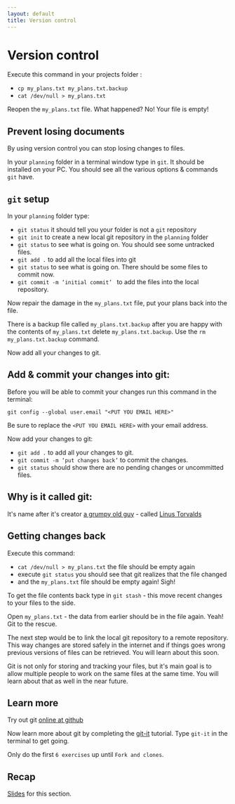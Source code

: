 ```yaml
---
layout: default
title: Version control
---
```


# Version control

Execute this command in your projects folder :

* `cp my_plans.txt my_plans.txt.backup`
* `cat /dev/null > my_plans.txt`

Reopen the `my_plans.txt` file. What happened? No! Your file is empty!

## Prevent losing documents

By using version control you can stop losing changes to files.

In your `planning` folder in a terminal window type in `git`. It should be installed on your PC. You should see all the various options & commands `git` have.

## `git` setup

In your `planning` folder type:

* `git status` it should tell you your folder is not a `git` repository
* `git init` to create a new local git repository in the `planning` folder
* `git status` to see what is going on. You should see some untracked files.
* `git add .` to add all the local files into git
* `git status` to see what is going on. There should be some files to commit now.
* `git commit -m ‘initial commit’ ` to add the files into the local repository.

Now repair the damage in the `my_plans.txt` file, put your plans back into the file.

There is a backup file called `my_plans.txt.backup` after you are happy with the contents of `my_plans.txt` delete `my_plans.txt.backup`. Use the `rm my_plans.txt.backup` command.

Now add all your changes to git.

## Add & commit your changes into git:

Before you will be able to commit your changes run this command in the terminal:

 `git config --global user.email "<PUT YOU EMAIL HERE>"`

Be sure to replace the `<PUT YOU EMAIL HERE>` with your email address.

Now add your changes to git:

* `git add .` to add all your changes to git.
* `git commit -m ‘put changes back’` to commit the changes.
* `git status` should show there are no pending changes or uncommitted files.

## Why is it called git:

It's name after it's creator [a grumpy old guy](https://www.quora.com/How-did-Git-get-its-name) - called [Linus Torvalds](https://en.wikipedia.org/wiki/Linus_Torvalds)

## Getting changes back

Execute this command:

* `cat /dev/null > my_plans.txt` the file should be empty again
* execute `git status` you should see that git realizes that the file changed
* and the `my_plans.txt` file should be empty again! Sigh!

To get the file contents back type in `git stash` - this move recent changes to your files to the side.

Open `my_plans.txt` - the data from earlier should be in the file again. Yeah! Git to the rescue.

The next step would be to link the local git repository to a remote repository. This way changes are stored safely in the internet and if things goes wrong previous versions of files can be retrieved. You will learn about this soon.

Git is not only for storing and tracking your files, but it's main goal is to allow multiple people to work on the same files at the same time. You will learn about that as well in the near future.

## Learn more

Try out git [online at github](http://try.github.com)

Now learn more about git by completing the [git-it](http://jlord.us/git-it/) tutorial. Type `git-it` in the terminal to get going.

Only do the first `6 exercises` up until `Fork and clones`.

## Recap

[Slides](../slides/terminal_and_git.html) for this section.

